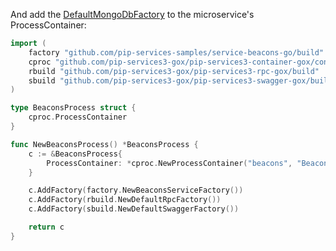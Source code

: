 
And add the [DefaultMongoDbFactory](../../../toolkit_api/golang/mongodb/build/default_mongodb_factory/) to the microservice's ProcessContainer:

```go
import (
	factory "github.com/pip-services-samples/service-beacons-go/build"
	cproc "github.com/pip-services3-gox/pip-services3-container-gox/container"
	rbuild "github.com/pip-services3-gox/pip-services3-rpc-gox/build"
	sbuild "github.com/pip-services3-gox/pip-services3-swagger-gox/build"
)

type BeaconsProcess struct {
	cproc.ProcessContainer
}

func NewBeaconsProcess() *BeaconsProcess {
	c := &BeaconsProcess{
		ProcessContainer: *cproc.NewProcessContainer("beacons", "Beacons microservice"),
	}

	c.AddFactory(factory.NewBeaconsServiceFactory())
	c.AddFactory(rbuild.NewDefaultRpcFactory())
	c.AddFactory(sbuild.NewDefaultSwaggerFactory())

	return c
}


```
